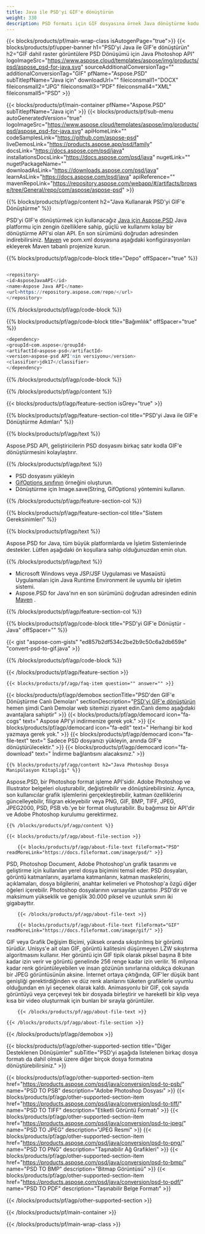 ```yaml
---
title: Java ile PSD'yi GIF'e dönüştürün
weight: 330
description: PSD formatı için GIF dosyasına örnek Java dönüştürme kodu. Herhangi bir Web veya Masaüstü Java tabanlı uygulamada PSD'yi GIF'e dönüştürmek için bu örnek kodu kullanın.
---
```


{{< blocks/products/pf/main-wrap-class isAutogenPage="true">}}
{{< blocks/products/pf/upper-banner h1="PSD'yi Java ile GIF'e dönüştürün" h2="GIF dahil raster görüntülere PSD Dönüşümü için Java Photoshop API" logoImageSrc="https://www.aspose.cloud/templates/aspose/img/products/psd/aspose_psd-for-java.svg" sourceAdditionalConversionTag="" additionalConversionTag="GIF" pfName="Aspose.PSD" subTitlepfName="Java için" downloadUrl="" fileiconsmall1="DOCX" fileiconsmall2="JPG" fileiconsmall3="PDF" fileiconsmall4="XML" fileiconsmall5="PSD" >}}

{{< blocks/products/pf/main-container pfName="Aspose.PSD" subTitlepfName="Java için" >}}
{{< blocks/products/pf/sub-menu autoGeneratedVersion="true" logoImageSrc="https://www.aspose.cloud/templates/aspose/img/products/psd/aspose_psd-for-java.svg" apiHomeLink="" codeSamplesLink="https://github.com/aspose-psd" liveDemosLink="https://products.aspose.app/psd/family" docsLink="https://docs.aspose.com/psd/java" installationsDocsLink="https://docs.aspose.com/psd/java" nugetLink="" nugetPackageName="" downloadAsLink="https://downloads.aspose.com/psd/java" learnAsLink="https://docs.aspose.com/psd/java" apiReference="" mavenRepoLink="https://repository.aspose.com/webapp/#/artifacts/browse/tree/General/repo/com/aspose/aspose-psd" >}}

{{% blocks/products/pf/agp/content h2="Java Kullanarak PSD'yi GIF'e Dönüştürme" %}}

 PSD'yi GIF'e dönüştürmek için kullanacağız
 [Java için Aspose.PSD](https://products.aspose.com/psd/java)
 Java platformu için zengin özelliklere sahip, güçlü ve kullanımı kolay bir dönüştürme API'si olan API. En son sürümünü doğrudan adresinden indirebilirsiniz.
 [Maven](https://repository.aspose.com/webapp/#/artifacts/browse/tree/General/repo/com/aspose/aspose-psd)
 ve pom.xml dosyasına aşağıdaki konfigürasyonları ekleyerek Maven tabanlı projenize kurun.

{{% blocks/products/pf/agp/code-block title="Depo" offSpacer="true" %}}

```s

<repository>
<id>AsposeJavaAPI</id>
<name>Aspose Java API</name>
<url>https://repository.aspose.com/repo/</url>
</repository>

```

{{% /blocks/products/pf/agp/code-block %}}

{{% blocks/products/pf/agp/code-block title="Bağımlılık" offSpacer="true" %}}

```s
<dependency>
<groupId>com.aspose</groupId>
<artifactId>aspose-psd</artifactId>
<version>aspose-psd API'nin versiyonu</version>
<classifier>jdk17</classifier>
</dependency>

```

{{% /blocks/products/pf/agp/code-block %}}

{{% /blocks/products/pf/agp/content %}}

{{< blocks/products/pf/agp/feature-section isGrey="true" >}}

{{% blocks/products/pf/agp/feature-section-col title="PSD'yi Java ile GIF'e Dönüştürme Adımları" %}}

{{% blocks/products/pf/agp/text %}}

 Aspose.PSD API, geliştiricilerin PSD dosyasını birkaç satır kodla GIF'e dönüştürmesini kolaylaştırır.

{{% /blocks/products/pf/agp/text %}}

- PSD dosyasını yükleyin
- [GifOptions sınıfının](https://apireference.aspose.com/psd/java/com.aspose.psd.imageoptions/GifOptions) örneğini oluşturun.
- Dönüştürme için Image.save(String, GifOptions) yöntemini kullanın.

{{% /blocks/products/pf/agp/feature-section-col %}}

{{% blocks/products/pf/agp/feature-section-col title="Sistem Gereksinimleri" %}}

{{% blocks/products/pf/agp/text %}}

 Aspose.PSD for Java, tüm büyük platformlarda ve İşletim Sistemlerinde destekler. Lütfen aşağıdaki ön koşullara sahip olduğunuzdan emin olun.

{{% /blocks/products/pf/agp/text %}}

- Microsoft Windows veya JSP/JSF Uygulaması ve Masaüstü Uygulamaları için Java Runtime Environment ile uyumlu bir işletim sistemi.
- Aspose.PSD for Java'nın en son sürümünü doğrudan adresinden edinin
 [Maven](https://repository.aspose.com/webapp/#/artifacts/browse/tree/General/repo/com/aspose/aspose-psd) .

{{% /blocks/products/pf/agp/feature-section-col %}}

{{% blocks/products/pf/agp/code-block title="PSD'yi GIF'e Dönüştür - Java" offSpacer="" %}}

{{< gist "aspose-com-gists" "ed857b2df534c2be2b9c50c6a2db659e" "convert-psd-to-gif.java" >}}

{{% /blocks/products/pf/agp/code-block %}}

{{< /blocks/products/pf/agp/feature-section >}}

    {{< blocks/products/pf/agp/faq-item question="" answer="" >}}
 

<!-- aboutfile Starts -->

{{< blocks/products/pf/agp/demobox sectionTitle="PSD'den GIF'e Dönüştürme Canlı Demoları" sectionDescription="[PSD'yi GIF'e dönüştürün](https://products.aspose.app/psd/conversion/psd-to-gif) hemen şimdi Canlı Demolar web sitemizi ziyaret edin.Canlı demo aşağıdaki avantajlara sahiptir" >}}
        {{< blocks/products/pf/agp/democard icon="fa-cogs" text=" Aspose API'yi indirmenize gerek yok." >}}
        {{< blocks/products/pf/agp/democard icon="fa-edit" text=" Herhangi bir kod yazmaya gerek yok." >}}
        {{< blocks/products/pf/agp/democard icon="fa-file-text" text=" Sadece PSD dosyanızı yükleyin, anında GIF'e dönüştürülecektir." >}}
        {{< blocks/products/pf/agp/democard icon="fa-download" text=" İndirme bağlantısını alacaksınız." >}}

    {{% blocks/products/pf/agp/content h2="Java Photoshop Dosya Manipülasyon Kitaplığı" %}}

 Aspose.PSD, bir Photoshop format işleme API'sidir. Adobe Photoshop ve Illustrator belgeleri oluşturabilir, değiştirebilir ve dönüştürebilirsiniz. Ayrıca, son kullanıcılar grafik işlemlerini gerçekleştirebilir, katman özelliklerini güncelleyebilir, filigran ekleyebilir veya PNG, GIF, BMP, TIFF, JPEG, JPEG2000, PSD, PSB vb.'ye bir format oluşturabilir. Bu bağımsız bir API'dir ve Adobe Photoshop kurulumu gerektirmez.



    {{% /blocks/products/pf/agp/content %}}

    {{< blocks/products/pf/agp/about-file-section >}}

        {{< blocks/products/pf/agp/about-file-text fileFormat="PSD" readMoreLink="https://docs.fileformat.com/image/psd/" >}}

PSD, Photoshop Document, Adobe Photoshop'un grafik tasarımı ve geliştirme için kullanılan yerel dosya biçimini temsil eder. PSD dosyaları, görüntü katmanlarını, ayarlama katmanlarını, katman maskelerini, açıklamaları, dosya bilgilerini, anahtar kelimeleri ve Photoshop'a özgü diğer öğeleri içerebilir. Photoshop dosyalarının varsayılan uzantısı .PSD'dir ve maksimum yükseklik ve genişlik 30.000 piksel ve uzunluk sınırı iki gigabayttır.


        {{< /blocks/products/pf/agp/about-file-text >}}

        {{< blocks/products/pf/agp/about-file-text fileFormat="GIF" readMoreLink="https://docs.fileformat.com/image/gif/" >}}

GIF veya Grafik Değişim Biçimi, yüksek oranda sıkıştırılmış bir görüntü türüdür. Unisys'e ait olan GIF, görüntü kalitesini düşürmeyen LZW sıkıştırma algoritmasını kullanır. Her görüntü için GIF tipik olarak piksel başına 8 bite kadar izin verir ve görüntü genelinde 256 renge kadar izin verilir. 16 milyona kadar renk görüntüleyebilen ve insan gözünün sınırlarına oldukça dokunan bir JPEG görüntüsünün aksine. İnternet ortaya çıktığında, GIF'ler düşük bant genişliği gerektirdiğinden ve düz renk alanlarını tüketen grafiklerle uyumlu olduğundan en iyi seçenek olarak kaldı. Animasyonlu bir GIF, çok sayıda görüntüyü veya çerçeveyi tek bir dosyada birleştirir ve hareketli bir klip veya kısa bir video oluşturmak için bunları bir sırayla görüntüler.


        {{< /blocks/products/pf/agp/about-file-text >}}

    {{< /blocks/products/pf/agp/about-file-section >}}

{{< /blocks/products/pf/agp/demobox >}}

<!-- aboutfile Ends -->

{{< blocks/products/pf/agp/other-supported-section title="Diğer Desteklenen Dönüşümler" subTitle="PSD'yi aşağıda listelenen birkaç dosya formatı da dahil olmak üzere diğer birçok dosya formatına dönüştürebilirsiniz." >}}

{{< blocks/products/pf/agp/other-supported-section-item href="https://products.aspose.com/psd/java/conversion/psd-to-psb/" name="PSD TO PSB" description="Adobe Photoshop Dosyası" >}}
{{< blocks/products/pf/agp/other-supported-section-item href="https://products.aspose.com/psd/java/conversion/psd-to-tiff/" name="PSD TO TIFF" description="Etiketli Görüntü Formatı" >}}
{{< blocks/products/pf/agp/other-supported-section-item href="https://products.aspose.com/psd/java/conversion/psd-to-jpeg/" name="PSD TO JPEG" description="JPEG Resmi" >}}
{{< blocks/products/pf/agp/other-supported-section-item href="https://products.aspose.com/psd/java/conversion/psd-to-png/" name="PSD TO PNG" description="Taşınabilir Ağ Grafikleri" >}}
{{< blocks/products/pf/agp/other-supported-section-item href="https://products.aspose.com/psd/java/conversion/psd-to-bmp/" name="PSD TO BMP" description="Bitmap Görüntüsü" >}}
{{< blocks/products/pf/agp/other-supported-section-item href="https://products.aspose.com/psd/java/conversion/psd-to-pdf/" name="PSD TO PDF" description="Taşınabilir Belge Formatı" >}}

{{< /blocks/products/pf/agp/other-supported-section >}}

{{< /blocks/products/pf/main-container >}}
    
{{< /blocks/products/pf/main-wrap-class >}}
